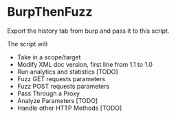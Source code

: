 # BurpThenFuzz

Export the history tab from burp and pass it to this script.

The script will:
* Take in a scope/target
* Modify XML doc version, first line from 1.1 to 1.0
* Run analytics and statistics [TODO] 
* Fuzz GET requests parameters
* Fuzz POST requests parameters
* Pass Through a Proxy
* Analyze Parameters [TODO]
* Handle other HTTP Methods [TODO]
